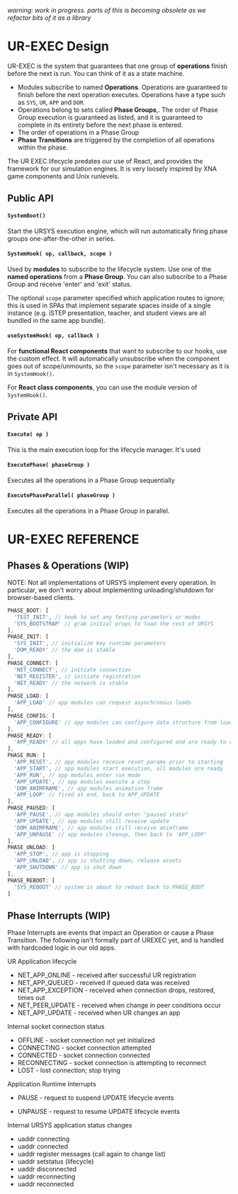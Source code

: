 *warning: work in progress. parts of this is becoming obsolete as we refactor bits of it as a library*

# UR-EXEC Design

UR-EXEC is the system that guarantees that one group of **operations** finish before the next is run. You can think of it as a state machine.

* Modules subscribe to named **Operations**.  Operations are guaranteed to finish before the next operation executes. Operations have a type such as `SYS`, `UR`, `APP` and `DOM`. 
* Operations belong to sets called **Phase Groups**,. The order of Phase Group execution is guaranteed as listed, and it is guaranteed to complete in its entirety before the next phase is entered. 
* The order of operations in a Phase Group
* **Phase Transitions** are triggered by the completion of all operations within the phase. 

The UR EXEC lifecycle predates our use of React, and provides the framework for our simulation engines. It is very loosely inspired by XNA game components and Unix runlevels.

## Public API

#### `SystemBoot()`

Start the URSYS execution engine, which will run automatically firing phase groups one-after-the-other in series. 

#### `SystemHook( op, callback, scope )`

Used by **modules** to subscribe to the lifecycle system. Use one of the **named operations** from a **Phase Group**. You can also subscribe to a Phase Group and receive 'enter' and 'exit' status.

The optional `scope` parameter specified which application routes to ignore; this is used in SPAs that implement separate spaces inside of a single instance (e.g. iSTEP presentation, teacher, and student views are all bundled in the same app bundle). 

#### `useSystemHook( op, callback )`

For **functional React components** that want to subscribe to our hooks, use the custom effect. It will automatically unsubscribe when the component goes out of scope/unmounts, so the `scope` parameter isn't necessary as it is in `SystemHook()`. 

For **React class components**, you can use the module version of  `SystemHook()`. 

## Private API

#### `Execute( op )`

This is the main execution loop for the lifecycle manager. It's used 

#### `ExecutePhase( phaseGroup )`

Executes all the operations in a Phase Group sequentially

#### `ExecutePhaseParallel( phaseGroup )`

Executes all the operations in a Phase Group in parallel.





# UR-EXEC REFERENCE

## Phases & Operations (WIP)

NOTE: Not all implementations of URSYS implement every operation. In particular, we don't worry about implementing unloading/shutdown for browser-based clients.

```js
PHASE_BOOT: [
  'TEST_INIT', // hook to set any testing parameters or modes
  'SYS_BOOTSTRAP' // grab initial props to load the rest of URSYS
],
PHASE_INIT: [
  'SYS_INIT', // initialize key runtime parameters
  'DOM_READY' // the dom is stable
],
PHASE_CONNECT: [
  'NET_CONNECT', // initiate connection
  'NET_REGISTER', // initiate registration
  'NET_READY' // the network is stable
],
PHASE_LOAD: [
  'APP_LOAD' // app modules can request asynchronous loads
],
PHASE_CONFIG: [
  'APP_CONFIGURE' // app modules can configure data structure from loaded data
],
PHASE_READY: [
  'APP_READY' // all apps have loaded and configured and are ready to run
],
PHASE_RUN: [
  'APP_RESET', // app modules receive reset params prior to starting
  'APP_START', // app modules start execution, all modules are ready
  'APP_RUN', // app modules enter run mode
  'APP_UPDATE', // app modules execute a step
  'DOM_ANIMFRAME', // app modules animation frame
  'APP_LOOP' // fired at end, back to APP_UPDATE
],
PHASE_PAUSED: [
  'APP_PAUSE', // app modules should enter "paused state"
  'APP_UPDATE', // app modules still receive update
  'DOM_ANIMFRAME', // app modules still receive animframe
  'APP_UNPAUSE' // app modules cleanup, then back to 'APP_LOOP'
],
PHASE_UNLOAD: [
  'APP_STOP', // app is stopping
  'APP_UNLOAD', // app is shutting down; release assets
  'APP_SHUTDOWN' // app is shut down
],
PHASE_REBOOT: [
  'SYS_REBOOT' // system is about to reboot back to PHASE_BOOT
]
```



## Phase Interrupts (WIP)

Phase Interrupts are events that impact an Operation or cause a Phase Transition. The following isn't formally part of UREXEC yet, and is handled with hardcoded logic in our old apps.

UR Application lifecycle

* NET_APP_ONLINE - received after successful UR registration
* NET_APP_QUEUED - received if queued data was received
* NET_APP_EXCEPTION - received when connection drops, restored, times out
* NET_PEER_UPDATE - received when change in peer conditions occur
* NET_APP_UPDATE - received when UR changes an app 

Internal socket connection status

* OFFLINE - socket connection not yet initialized
* CONNECTING - socket connection attempted
* CONNECTED - socket connection connected
* RECONNECTING - socket connection is attempting to reconnect
* LOST - lost connection; stop trying

Application Runtime Interrupts

* PAUSE - request to suspend UPDATE lifecycle events

* UNPAUSE - request to resume UPDATE lifecycle events


Internal URSYS application status changes

* uaddr connecting
* uaddr connected
* uaddr register messages (call again to change list)
* uaddr setstatus (lifecycle)
* uaddr disconnected
* uaddr reconnecting
* uaddr reconnected

